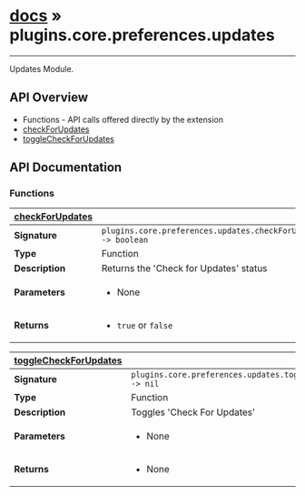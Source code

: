 # [docs](index.md) » plugins.core.preferences.updates
---

Updates Module.

## API Overview
* Functions - API calls offered directly by the extension
 * [checkForUpdates](#checkForUpdates)
 * [toggleCheckForUpdates](#toggleCheckForUpdates)

## API Documentation

### Functions

| [checkForUpdates](#checkForUpdates)         |                                                                                     |
| --------------------------------------------|-------------------------------------------------------------------------------------|
| **Signature**                               | `plugins.core.preferences.updates.checkForUpdates() -> boolean`                                                                    |
| **Type**                                    | Function                                                                     |
| **Description**                             | Returns the 'Check for Updates' status                                                                     |
| **Parameters**                              | <ul><li>None</li></ul> |
| **Returns**                                 | <ul><li>`true` or `false`</li></ul>          |

| [toggleCheckForUpdates](#toggleCheckForUpdates)         |                                                                                     |
| --------------------------------------------|-------------------------------------------------------------------------------------|
| **Signature**                               | `plugins.core.preferences.updates.toggleCheckForUpdates() -> nil`                                                                    |
| **Type**                                    | Function                                                                     |
| **Description**                             | Toggles 'Check For Updates'                                                                     |
| **Parameters**                              | <ul><li>None</li></ul> |
| **Returns**                                 | <ul><li>None</li></ul>          |

